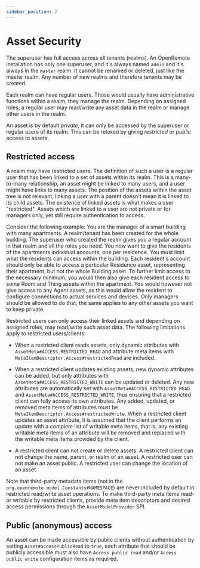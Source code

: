 ```yaml
---
sidebar_position: 2
---
```


# Asset Security

The superuser has full access across all tenants (realms). An OpenRemote installation has only one superuser, and it's always named `admin` and it's always in the `master` realm. It cannot be renamed or deleted, just like the master realm. Any number of new realms and therefore tenants may be created.

Each realm can have regular users. Those would usually have administrative functions within a realm, they manage the realm. Depending on assigned roles, a regular user may read/write any asset data in the realm or manage other users in the realm.

An asset is by default *private*, it can only be accessed by the superuser or regular users of its realm. This can be relaxed by giving *restricted* or *public* access to assets.

## Restricted access

A realm may have restricted users. The definition of such a user is a regular user that has been linked to a set of assets within its realm. This is a many-to-many relationship, an asset might be linked to many users, and a user might have links to many assets. The position of the assets within the asset tree is not relevant, linking a user with a parent doesn't mean it is linked to its child assets. The existence of linked assets is what makes a user "restricted". Assets which are linked to a user are not private or for managers only, yet still require authentication to access.

Consider the following example: You are the manager of a smart building with many apartments. A realm/tenant has been created for the whole building. The superuser who created the realm gives you a regular account in that realm and all the roles you need. You now want to give the residents of the apartments individual accounts, one per residence. You must limit what the residents can access within the building. Each resident's account should only be able to access a particular Residence asset, representing their apartment, but not the whole Building asset. To further limit access to the necessary minimum, you would then also give each resident access to some Room and Thing assets within the apartment. You would however not give access to any Agent assets, as this would allow the resident to configure connections to actual services and devices. Only managers should be allowed to do that; the same applies to any other assets you want to keep private.

Restricted users can only access their linked assets and depending on assigned roles, may read/write such asset data. The following limitations apply to restricted users/clients:

* When a restricted client reads assets, only dynamic attributes with `AssetMeta#ACCESS_RESTRICTED_READ` and attribute meta items with `MetaItemDescriptor.Access#restrictedRead` are included.

* When a restricted client updates existing assets, new dynamic attributes can be added, but only attributes with `AssetMeta#ACCESS_RESTRICTED_WRITE` can be updated or deleted. Any new attributes are automatically set with `AssetMeta#ACCESS_RESTRICTED_READ` and `AssetMeta#ACCESS_RESTRICTED_WRITE`, thus ensuring that a restricted client can fully access its own attributes. Any added, updated, or removed meta items of attributes must be `MetaItemDescriptor.Access#restrictedWrite`. When a restricted client updates an asset attribute, it is assumed that the client performs an update with a *complete* list of writable meta items, that is, any existing writable meta items of an attribute will be removed and replaced with the writable meta items provided by the client.

* A restricted client can not create or delete assets. A restricted client can not change the name, parent, or realm of an asset. A restricted user can not make an asset public. A restricted user can change the location of an asset.

Note that third-party metadata items (not in the `org.openremote.model.Constants#NAMESPACE`) are never included by default in restricted read/write asset operations. To make third-party meta items read- or writable by restricted clients, provide meta item descriptors and desired access permissions through the `AssetModelProvider` SPI.

## Public (anonymous) access

An asset can be made accessible by public clients without authentication by setting `Asset#accessPublicRead` to `true`, each attribute that should be publicly accessible must also have `Access public read` and/or `Access public write` configuration items as required.
